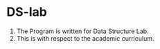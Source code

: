 # DS-lab
1. The Program is written for Data Structure Lab.
2. This is with respect to the academic curriculum.
